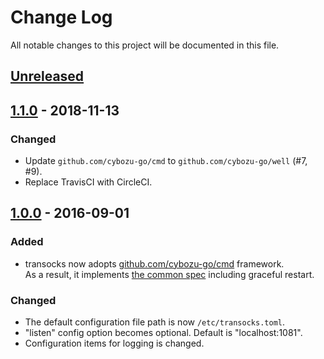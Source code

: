 # Change Log

All notable changes to this project will be documented in this file.

## [Unreleased]

## [1.1.0] - 2018-11-13
### Changed
- Update `github.com/cybozu-go/cmd` to `github.com/cybozu-go/well` (#7, #9).
- Replace TravisCI with CircleCI.

## [1.0.0] - 2016-09-01
### Added
- transocks now adopts [github.com/cybozu-go/cmd][cmd] framework.  
  As a result, it implements [the common spec][spec] including graceful restart.

### Changed
- The default configuration file path is now `/etc/transocks.toml`.
- "listen" config option becomes optional.  Default is "localhost:1081".
- Configuration items for logging is changed.

[cmd]: https://github.com/cybozu-go/cmd
[spec]: https://github.com/cybozu-go/cmd/blob/master/README.md#specifications
[Unreleased]: https://github.com/cybozu-go/transocks/compare/v1.1.0...HEAD
[1.1.0]: https://github.com/cybozu-go/transocks/compare/v1.0.0...v1.1.0
[1.0.0]: https://github.com/cybozu-go/transocks/compare/v0.1...v1.0.0
